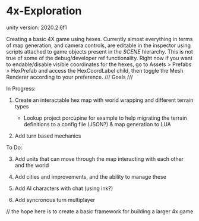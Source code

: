 # 4x-Exploration
unity version: 2020.2.6f1

Creating a basic 4X game using hexes.
Currently almost everything in terms of map generation, and camera controls, are editable in the inspector using scripts attached to game objects present in the _SCENE_ hierarchy.
This is not true of some of the debug/developer ref functionality. Right now if you want to endable/disable visible coordinates for the hexes, go to Assets > Prefabs > HexPrefab and access the HexCoordLabel child, then toggle the Mesh Renderer according to your preference.
/// Goals ///

In Progress:
1. Create an interactable hex map with world wrapping and different terrain types

	- Lookup project porcupine for example to help migrating the terrain definitions to a config file (JSON?) & map generation to LUA

2. Add turn based mechanics

To Do:

3. Add units that can move through the map interacting with each other and the world

4. Add cities and improvements, and the ability to manage these

5. Add AI characters with chat (using ink?)

6. Add syncronous turn multiplayer

// the hope here is to create a basic framework for building a larger 4x game